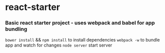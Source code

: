 # react-starter
### Basic react starter project - uses webpack and babel for app bundling
`bower install` && `npm install` to install dependencies
`webpack -w` to bundle app and watch for changes
`node server` start server
